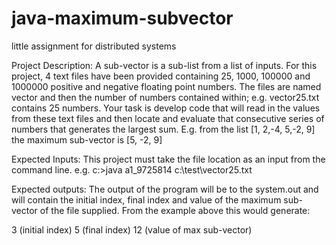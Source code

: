 # java-maximum-subvector
little assignment for distributed systems

Project Description:
A sub-vector is a sub-list from a list of inputs. For this project, 4 text files have been provided containing 25, 1000, 100000 and 1000000 positive and negative floating point numbers. The files are named vector and then the number of numbers contained within; e.g. vector25.txt contains 25 numbers. Your task is develop code that will read in the values from these text files and then locate and evaluate that consecutive series of numbers that generates the largest sum. E.g. from the list [1, 2,-4, 5,-2, 9] the maximum sub-vector is [5, -2, 9]

Expected Inputs:
This project must take the file location as an input from the command line.
e.g.
c:\>java a1_9725814 c:\test\vector25.txt

Expected outputs:
The output of the program will be to the system.out and will contain the initial index, final index and value of the maximum sub-vector of the file supplied. From the example above this would generate:

3 (initial index)
5 (final index)
12 (value of max sub-vector)
